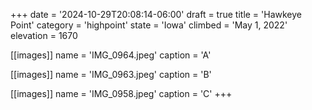+++
date = '2024-10-29T20:08:14-06:00'
draft = true
title = 'Hawkeye Point'
category = 'highpoint'
state = 'Iowa'
climbed = 'May 1, 2022'
elevation = 1670


[[images]]
name = 'IMG_0964.jpeg'
caption = 'A'

[[images]]
name = 'IMG_0963.jpeg'
caption = 'B'

[[images]]
name = 'IMG_0958.jpeg'
caption = 'C'
+++
